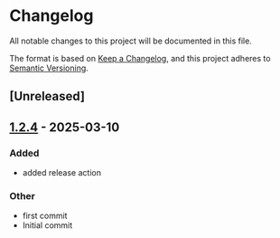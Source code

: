 # Changelog

All notable changes to this project will be documented in this file.

The format is based on [Keep a Changelog](https://keepachangelog.com/en/1.0.0/),
and this project adheres to [Semantic Versioning](https://semver.org/spec/v2.0.0.html).

## [Unreleased]

## [1.2.4](https://github.com/cdc-as81/test123/releases/tag/v1.2.4) - 2025-03-10

### Added

- added release action

### Other

- first commit
- Initial commit
